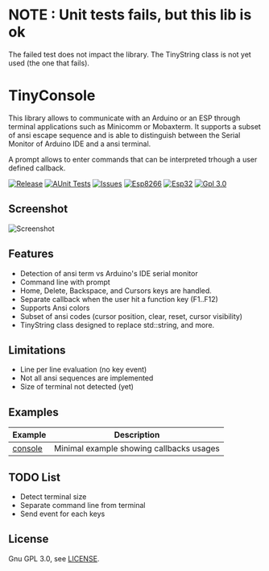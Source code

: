 # NOTE : Unit tests fails, but this lib is ok
The failed test does not impact the library. The TinyString class is not yet used (the one that fails).

# TinyConsole
This library allows to communicate with an Arduino or an ESP through terminal  applications such as Minicomm or Mobaxterm.
It supports a subset of ansi escape sequence and is able to distinguish between the Serial Monitor of Arduino IDE and a ansi terminal.

A prompt allows to enter commands that can be interpreted trhough a user defined callback.

[![Release](https://img.shields.io/github/v/release/hsaturn/TinyConsole)](https://github.com/hsaturn/TinyConsole/releases)
[![AUnit Tests](https://github.com/hsaturn/TinyConsole/actions/workflows/aunit.yml/badge.svg)](https://github.com/hsaturn/TinyConsole/actions/workflows/aunit.yml)
[![Issues](https://img.shields.io/github/issues/hsaturn/TinyConsole)](https://github.com/hsaturn/TinyConsole/issues)
[![Esp8266](https://img.shields.io/badge/platform-ESP8266-green)](https://www.espressif.com/en/products/socs/esp8266)
[![Esp32](https://img.shields.io/badge/platform-ESP32-green)](https://www.espressif.com/en/products/socs/esp32)
[![Gpl 3.0](https://img.shields.io/github/license/hsaturn/TinyConsole)](https://www.gnu.org/licenses/gpl-3.0.fr.html)

## Screenshot
![Screenshot](/TinyConsole.png)

## Features

- Detection of ansi term vs Arduino's IDE serial monitor
- Command line with prompt
- Home, Delete, Backspace, and Cursors keys are handled.
- Separate callback when the user hit a function key (F1..F12)
- Supports Ansi colors
- Subset of ansi codes (cursor position, clear, reset, cursor visibility)
- TinyString class designed to replace std::string, and more.

## Limitations

- Line per line evaluation (no key event)
- Not all ansi sequences are implemented
- Size of terminal not detected (yet)

## Examples

| Example             | Description                                |
| ------------------- | ------------------------------------------ |
| [console](https://github.com/hsaturn/TinyConsole/tree/main/examples/console/console.ino) | Minimal example showing callbacks usages |

## TODO List
* Detect terminal size
* Separate command line from terminal
* Send event for each keys

## License
Gnu GPL 3.0, see [LICENSE](https://github.com/hsaturn/TinyMqtt/blob/main/LICENSE).


